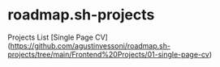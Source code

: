 # roadmap.sh-projects

Projects List
[Single Page CV] (https://github.com/agustinvessoni/roadmap.sh-projects/tree/main/Frontend%20Projects/01-single-page-cv)
